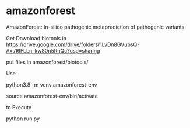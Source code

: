 # amazonforest
 AmazonForest: In-silico pathogenic metaprediction of pathogenic variants
 
 
Get Download biotools in https://drive.google.com/drive/folders/1LvDn8GVubsQ-Axs16FLLn_kw80n5RnQc?usp=sharing

put files in amazonforest/biotools/


Use

python3.8 -m venv amazonforest-env

source amazonforest-env/bin/activate

to Execute

python run.py
